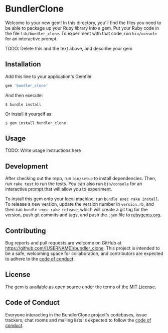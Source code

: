 # BundlerClone

Welcome to your new gem! In this directory, you'll find the files you need to be able to package up your Ruby library into a gem. Put your Ruby code in the file `lib/bundler_clone`. To experiment with that code, run `bin/console` for an interactive prompt.

TODO: Delete this and the text above, and describe your gem

## Installation

Add this line to your application's Gemfile:

```ruby
gem 'bundler_clone'
```

And then execute:

    $ bundle install

Or install it yourself as:

    $ gem install bundler_clone

## Usage

TODO: Write usage instructions here

## Development

After checking out the repo, run `bin/setup` to install dependencies. Then, run `rake test` to run the tests. You can also run `bin/console` for an interactive prompt that will allow you to experiment.

To install this gem onto your local machine, run `bundle exec rake install`. To release a new version, update the version number in `version.rb`, and then run `bundle exec rake release`, which will create a git tag for the version, push git commits and tags, and push the `.gem` file to [rubygems.org](https://rubygems.org).

## Contributing

Bug reports and pull requests are welcome on GitHub at https://github.com/[USERNAME]/bundler_clone. This project is intended to be a safe, welcoming space for collaboration, and contributors are expected to adhere to the [code of conduct](https://github.com/[USERNAME]/bundler_clone/blob/master/CODE_OF_CONDUCT.md).


## License

The gem is available as open source under the terms of the [MIT License](https://opensource.org/licenses/MIT).

## Code of Conduct

Everyone interacting in the BundlerClone project's codebases, issue trackers, chat rooms and mailing lists is expected to follow the [code of conduct](https://github.com/[USERNAME]/bundler_clone/blob/master/CODE_OF_CONDUCT.md).
